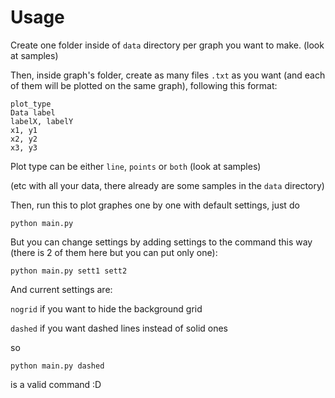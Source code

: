 # Usage

Create one folder inside of `data` directory per graph you want to make. (look at samples)

Then, inside graph's folder, create as many files `.txt` as you want (and each of them will be plotted on the same graph), following this format:

    plot_type
    Data label
    labelX, labelY
    x1, y1
    x2, y2
    x3, y3

Plot type can be either `line`, `points` or `both` (look at samples)

(etc with all your data, there already are some samples in the `data` directory)

Then, run this to plot graphes one by one with default settings, just do

    python main.py

But you can change settings by adding settings to the command this way (there is 2 of them here but you can put only one):

    python main.py sett1 sett2

And current settings are:

`nogrid` if you want to hide the background grid

`dashed` if you want dashed lines instead of solid ones

so

    python main.py dashed

is a valid command :D

